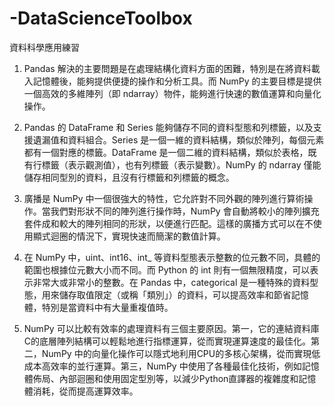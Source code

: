 # -DataScienceToolbox
資料科學應用練習


1. Pandas 解決的主要問題是在處理結構化資料方面的困難，特別是在將資料載入記憶體後，能夠提供便捷的操作和分析工具。而 NumPy 的主要目標是提供一個高效的多維陣列（即 ndarray）物件，能夠進行快速的數值運算和向量化操作。

2. Pandas 的 DataFrame 和 Series 能夠儲存不同的資料型態和列標籤，以及支援遺漏值和資料組合。Series 是一個一維的資料結構，類似於陣列，每個元素都有一個對應的標籤。DataFrame 是一個二維的資料結構，類似於表格，既有行標籤（表示觀測值），也有列標籤（表示變數）。NumPy 的 ndarray 僅能儲存相同型別的資料，且沒有行標籤和列標籤的概念。

3. 廣播是 NumPy 中一個很強大的特性，它允許對不同外觀的陣列進行算術操作。當我們對形狀不同的陣列進行操作時，NumPy 會自動將較小的陣列擴充套件成和較大的陣列相同的形狀，以便進行匹配。這樣的廣播方式可以在不使用顯式迴圈的情況下，實現快速而簡潔的數值計算。

4. 在 NumPy 中，uint、int16、int_ 等資料型態表示整數的位元數不同，具體的範圍也根據位元數大小而不同。而 Python 的 int 則有一個無限精度，可以表示非常大或非常小的整數。在 Pandas 中，categorical 是一種特殊的資料型態，用來儲存取值限定（或稱「類別」）的資料，可以提高效率和節省記憶體，特別是當資料中有大量重複值時。

5. NumPy 可以比較有效率的處理資料有三個主要原因。第一，它的連結資料庫C的底層陣列結構可以輕鬆地進行指標運算，從而實現運算速度的最佳化。第二，NumPy 中的向量化操作可以隱式地利用CPU的多核心架構，從而實現低成本高效率的並行運算。第三，NumPy 中使用了各種最佳化技術，例如記憶體佈局、內部迴圈和使用固定型別等，以減少Python直譯器的複雜度和記憶體消耗，從而提高運算效率。
